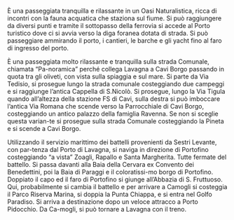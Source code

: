 È una passeggiata tranquilla e rilassante in un Oasi Naturalistica, ricca di incontri con la fauna acquatica che staziona sul fiume. Si può raggiungere da diversi punti e tramite il sottopasso della ferrovia si accede al Porto turistico dove ci si avvia verso la diga foranea dotata di strada. Si può passeggiare ammirando il porto, i cantieri, le barche e gli yacht fino al faro di ingresso del porto.

È una passeggiata molto rilassante e tranquilla sulla strada Comunale, chiamata “Pa-noramica” perché collega Lavagna a Cavi Borgo passando in quota tra gli oliveti, con vista sulla spiaggia e sul mare. Si parte da Via Tedisio, si prosegue lungo la strada comunale costeggiando due campeggi e si raggiunge l’antica Cappella di S.Nicolò. Si prosegue, lungo la Via Tigula quando all’altezza della stazione FS di Cavi, sulla destra si può imboccare l’antica Via Romana che scende verso la Parrocchiale di Cavi Borgo, costeggiando un antico palazzo della famiglia Ravenna. Se non si sceglie questa varian-te si prosegue sulla strada Comunale costeggiando la Pineta e si scende a Cavi Borgo.

Utilizzando il servizio marittimo dei battelli provenienti da Sestri Levante, con par-tenza dal Porto di Lavagna, si naviga in direzione di Portofino costeggiando “a vista” Zoagli, Rapallo e Santa Margherita. Tutte fermate del battello. Si passa davanti alla Baia della Cervara ex Convento dei Benedettini, poi la Baia di Paraggi e il coloratissi-mo borgo di Portofino. Doppiato il capo ed il faro di Portofino si giunge all’Abbazia di S. Fruttuoso. Qui, probabilmente si cambia il battello e per arrivare a Camogli si costeggia il Parco Riserva Marina, si doppia la Punta Chiappa, e si entra nel Golfo Paradiso. Si arriva a destinazione dopo un veloce attracco a Porto Pidocchio. Da Ca-mogli, si può tornare a Lavagna con il treno.
